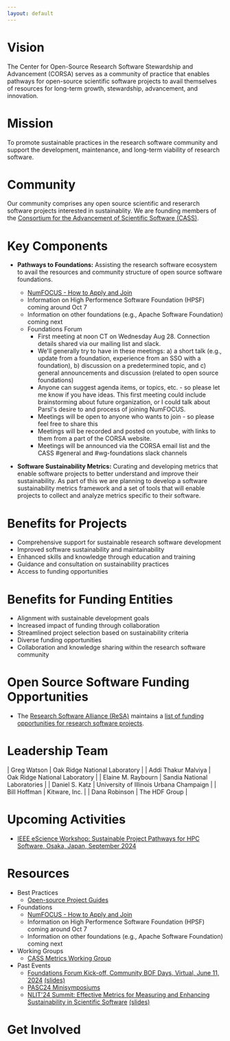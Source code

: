 ```yaml
---
layout: default
---
```


# Vision

The Center for Open-Source Research Software Stewardship and Advancement (CORSA) serves as a community of practice that enables pathways for open-source scientific software projects to avail themselves of resources for long-term growth, stewardship, advancement, and innovation.

# Mission

To promote sustainable practices in the research software community and support the development, maintenance, and long-term viability of research software.

# Community

Our community comprises any open source scientific and reserarch software projects interested in sustainablity. We are founding members of the [Consortium for the Advancement of Scientific Software (CASS)](https://cass.community).

# Key Components
- **Pathways to Foundations:** Assisting the research software ecosystem to avail the resources and community structure of open source software foundations.
  - [NumFOCUS - How to Apply and Join](foundations/numfocus.html)
  - Information on High Performence Software Foundation (HPSF) coming around Oct 7
  - Information on other foundations (e.g., Apache Software Foundation) coming next
  - Foundations Forum
    - First meeting at noon CT on Wednesday Aug 28. Connection details shared via our mailing list and slack.
    - We'll generally try to have in these meetings: a) a short talk (e.g., update from a foundation, experience from an SSO with a foundation), b) discussion on a predetermined topic, and c) general announcements and discussion (related to open source foundations)
    - Anyone can suggest agenda items, or topics, etc. - so please let me know if you have ideas. This first meeting could include brainstorming about future organization, or I could talk about Parsl's desire to and process of joining NumFOCUS. 
    - Meetings will be open to anyone who wants to join - so please feel free to share this
    - Meetings will be recorded and posted on youtube, with links to them from a part of the CORSA website.
    - Meetings will be announced via the CORSA email list and the CASS #general and #wg-foundations slack channels

- **Software Sustainability Metrics:** Curating and developing metrics that enable software projects to better understand and improve their sustainability. As part of this we are planning to develop a software sustainability metrics framework and a set of tools that will enable projects to collect and analyze metrics specific to their software.

# Benefits for Projects
- Comprehensive support for sustainable research software development
- Improved software sustainability and maintainability
- Enhanced skills and knowledge through education and training
- Guidance and consultation on sustainability practices
- Access to funding opportunities

# Benefits for Funding Entities
- Alignment with sustainable development goals
- Increased impact of funding through collaboration
- Streamlined project selection based on sustainability criteria
- Diverse funding opportunities
- Collaboration and knowledge sharing within the research software community

# Open Source Software Funding Opportunities 
- The [Research Software Alliance (ReSA)](https://www.researchsoft.org) maintains a [list of funding opportunities for research software projects](https://www.researchsoft.org/funding-opportunities/).

# Leadership Team

| Greg Watson | Oak Ridge National Laboratory |
| Addi Thakur Malviya | Oak Ridge National Laboratory |
| Elaine M. Raybourn | Sandia National Laboratories |
| Daniel S. Katz | University of Illinois Urbana Champaign |
| Bill Hoffman | Kitware, Inc. |
| Dana Robinson | The HDF Group |

# Upcoming Activities

- [IEEE eScience Workshop: Sustainable Project Pathways for HPC Software, Osaka, Japan, September 2024](workshops/eScience2024.md)

# Resources

- Best Practices
  - [Open-source Project Guides](https://github.com/corsa-center/oss-documents/blob/main/README.md)
- Foundations
  - [NumFOCUS - How to Apply and Join](foundations/numfocus.html)
  - Information on High Performence Software Foundation (HPSF) coming around Oct 7
  - Information on other foundations (e.g., Apache Software Foundation) coming next
- Working Groups
  - [CASS Metrics Working Group](meetings/metrics-wg.html)
- Past Events
  - [Foundations Forum Kick-off, Community BOF Days, Virtual, June 11, 2024](https://cass.community/bofs/2024/foundations) [(slides)](presentations/Foundations%20Forum%20-%20CASS%20BOF%20Days%2020240611.pdf)
  - [PASC24 Minisymposiums](workshops/pasc24.html)
  - [NLIT'24 Summit: Effective Metrics for Measuring and Enhancing Sustainability in Scientific Software](https://www.fbcinc.com/e/NLIT/default.aspx) [(slides)](presentations/NLIT%20CORSA%20Workshop.pdf)
    
# Get Involved
<div class="classictemplate template" style="display: block;">
	<style type="text/css">
		#groupsio_embed_signup input {border:1px solid #999; -webkit-appearance:none;}
		#groupsio_embed_signup label {display:block; font-size:16px; padding-bottom:10px; font-weight:bold;}
		#groupsio_embed_signup .email {display:block; padding:8px 0; margin:0 4% 10px 0; text-indent:5px; width:58%; min-width:130px;}
		#groupsio_embed_signup {
		background:#fff; clear:left; font:14px Helvetica,Arial,sans-serif;
		}
		#groupsio_embed_signup .button {

		width:25%; margin:0 0 10px 0; min-width:90px;
		background-image: linear-gradient(to bottom,#337ab7 0,#265a88 100%);
		background-repeat: repeat-x;
		border-color: #245580;
		text-shadow: 0 -1px 0 rgba(0,0,0,.2);
		box-shadow: inset 0 1px 0 rgba(255,255,255,.15),0 1px 1px rgba(0,0,0,.075);
		padding: 5px 10px;
		font-size: 12px;
		line-height: 1.5;
		border-radius: 3px;
		color: #fff;
		background-color: #337ab7;
		display: inline-block;
		margin-bottom: 0;
		font-weight: 400;
		text-align: center;
		white-space: nowrap;
		vertical-align: middle;
		}
	</style>
	<div id="groupsio_embed_signup">
		<form action="https://groups.io/g/corsa/signup?u=4542720638022150858" method="post" id="groupsio-embedded-subscribe-form" name="groupsio-embedded-subscribe-form" target="_blank">
			<div id="groupsio_embed_signup_scroll">
				<label for="email" id="templateformtitle">
					Subscribe to our group
				</label>
				<input type="email" value="" name="email" class="email" id="email" placeholder="Email Address" required="">
				<!-- real people should not fill this in and expect good things - do not remove this or risk form bot signups-->
				<div style="position: absolute; left: -5000px;" aria-hidden="true">
					<input type="text" name="b_4542720638022150858" tabindex="-1" value="">
				</div>
				<div id="templatearchives"></div>
				<input type="submit" value="Subscribe" name="subscribe" id="groupsio-embedded-subscribe" class="button">
			</div>
		</form>
	</div>
</div>
